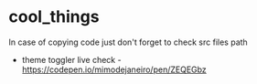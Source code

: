 # cool_things
In case of copying code just don't forget to check src files path  

- theme toggler live check - https://codepen.io/mimodejaneiro/pen/ZEQEGbz 
